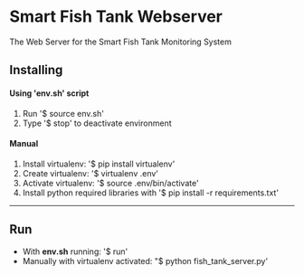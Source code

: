 # Smart Fish Tank Webserver
The Web Server for the Smart Fish Tank Monitoring System

## Installing
#### Using  'env.sh' script
1. Run '$ source env.sh'
2. Type '$ stop' to deactivate environment
#### Manual
1. Install virtualenv: '$ pip install virtualenv'
2. Create virtualenv: '$ virtualenv .env'
3. Activate virtualenv: '$ source .env/bin/activate'
4. Install python required libraries with '$ pip install -r requirements.txt'
---
## Run
- With __env.sh__ running: '$ run'
- Manually with virtualenv activated: "$ python fish_tank_server.py'
